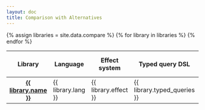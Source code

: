 ```yaml
---
layout: doc
title: Comparison with Alternatives
---
```


<table class="table">
  <thead>
    <tr>
        <th>Library</th>
        <th>Language</th>
        <th>Effect system</th>
        <th>Typed query DSL</th>
        <th>Safe SQL string interpolator</th>
        <th>Databases supported out of the box</th>
    </tr>
  </thead>
  <tbody>
    {% assign libraries = site.data.compare %}
    {% for library in libraries %}
    <tr>
      <th><a href="{{ library.url}}">{{ library.name }}</a></th>
      <td>{{ library.lang }}</td>
      <td>{{ library.effect }}</td>
      <td> {{ library.typed_queries }} </td>
      <td> {{ library.string_interpolator }} </td>
      <td> {{ library.supports }} </td>
    </tr>
    {% endfor %}
  </tbody>
</table>
